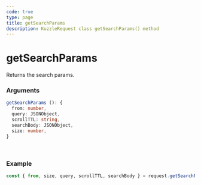 ```yaml
---
code: true
type: page
title: getSearchParams
description: KuzzleRequest class getSearchParams() method
---
```


# getSearchParams

Returns the search params.

### Arguments

```ts
getSearchParams (): {
  from: number,
  query: JSONObject,
  scrollTTL: string,
  searchBody: JSONObject,
  size: number,
}
```

</br>


### Example

```ts
const { from, size, query, scrollTTL, searchBody } = request.getSearchParams();
```
